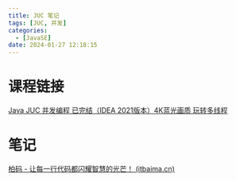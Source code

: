 ```yaml
---
title: JUC 笔记
tags: [JUC, 并发]
categories:
  - [JavaSE]
date: 2024-01-27 12:18:15
---
```


# 课程链接

[Java JUC 并发编程 已完结（IDEA 2021版本）4K蓝光画质 玩转多线程](https://www.bilibili.com/video/BV1JT4y1S7K8)

# 笔记

[柏码 - 让每一行代码都闪耀智慧的光芒！ (itbaima.cn)](https://www.itbaima.cn/document)

